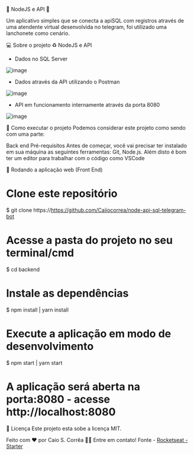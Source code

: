 🚧 NodeJS e API 🚀

Um aplicativo simples que se conecta a apiSQL com registros através de uma atendente virtual desenvolvida no telegram, foi utilizado uma lanchonete como cenário.

💻 Sobre o projeto
♻️ NodeJS e API

- Dados no SQL Server

![image](https://user-images.githubusercontent.com/49397996/113792678-deeec300-971c-11eb-99ea-0232acaf8440.png)


- Dados através da API utilizando o Postman

![image](https://user-images.githubusercontent.com/49397996/113792795-22e1c800-971d-11eb-9298-629983852ef2.png)

- API em funcionamento internamente através da porta 8080

![image](https://user-images.githubusercontent.com/49397996/113792931-7a803380-971d-11eb-8473-02a7b3b08e89.png)


🚀 Como executar o projeto
Podemos considerar este projeto como sendo com uma parte:

Back end
Pré-requisitos
Antes de começar, você vai precisar ter instalado em sua máquina as seguintes ferramentas: Git, Node.js. Além disto é bom ter um editor para trabalhar com o código como VSCode

🧭 Rodando a aplicação web (Front End)
# Clone este repositório
$ git clone https://https://github.com/Caiiocorrea/node-api-sql-telegram-bot

# Acesse a pasta do projeto no seu terminal/cmd
$ cd backend

# Instale as dependências
$ npm install | yarn install

# Execute a aplicação em modo de desenvolvimento
$ npm start | yarn start

# A aplicação será aberta na porta:8080 - acesse http://localhost:8080

📝 Licença
Este projeto esta sobe a licença MIT.

Feito com ❤️ por Caio S. Corrêa 👋🏽 Entre em contato!
Fonte - <a href="https://rocketseat.com.br/">Rocketseat - Starter</a>
